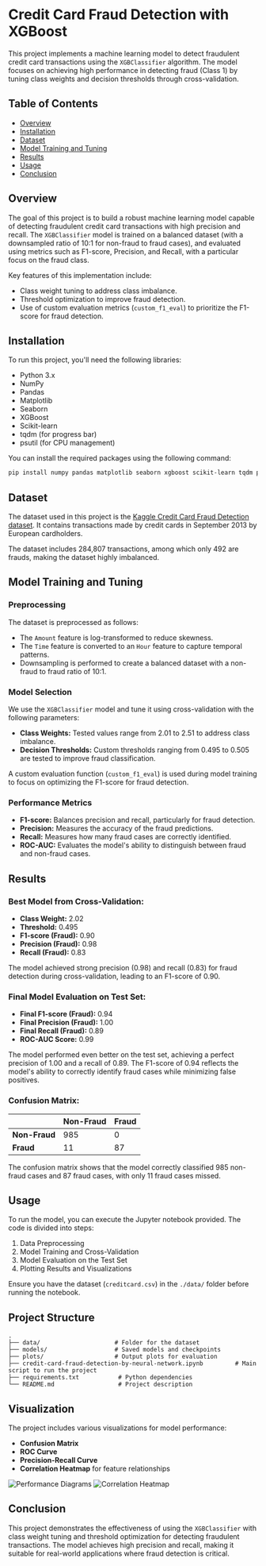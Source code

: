 
# Credit Card Fraud Detection with XGBoost

This project implements a machine learning model to detect fraudulent credit card transactions using the `XGBClassifier` algorithm. The model focuses on achieving high performance in detecting fraud (Class 1) by tuning class weights and decision thresholds through cross-validation.

## Table of Contents
- [Overview](#overview)
- [Installation](#installation)
- [Dataset](#dataset)
- [Model Training and Tuning](#model-training-and-tuning)
- [Results](#results)
- [Usage](#usage)
- [Conclusion](#conclusion)

## Overview
The goal of this project is to build a robust machine learning model capable of detecting fraudulent credit card transactions with high precision and recall. The `XGBClassifier` model is trained on a balanced dataset (with a downsampled ratio of 10:1 for non-fraud to fraud cases), and evaluated using metrics such as F1-score, Precision, and Recall, with a particular focus on the fraud class.

Key features of this implementation include:
- Class weight tuning to address class imbalance.
- Threshold optimization to improve fraud detection.
- Use of custom evaluation metrics (`custom_f1_eval`) to prioritize the F1-score for fraud detection.

## Installation

To run this project, you'll need the following libraries:
- Python 3.x
- NumPy
- Pandas
- Matplotlib
- Seaborn
- XGBoost
- Scikit-learn
- tqdm (for progress bar)
- psutil (for CPU management)

You can install the required packages using the following command:

```bash
pip install numpy pandas matplotlib seaborn xgboost scikit-learn tqdm psutil
```

## Dataset
The dataset used in this project is the [Kaggle Credit Card Fraud Detection dataset](https://www.kaggle.com/mlg-ulb/creditcardfraud). It contains transactions made by credit cards in September 2013 by European cardholders.

The dataset includes 284,807 transactions, among which only 492 are frauds, making the dataset highly imbalanced.

## Model Training and Tuning

### Preprocessing
The dataset is preprocessed as follows:
- The `Amount` feature is log-transformed to reduce skewness.
- The `Time` feature is converted to an `Hour` feature to capture temporal patterns.
- Downsampling is performed to create a balanced dataset with a non-fraud to fraud ratio of 10:1.

### Model Selection
We use the `XGBClassifier` model and tune it using cross-validation with the following parameters:
- **Class Weights:** Tested values range from 2.01 to 2.51 to address class imbalance.
- **Decision Thresholds:** Custom thresholds ranging from 0.495 to 0.505 are tested to improve fraud classification.

A custom evaluation function (`custom_f1_eval`) is used during model training to focus on optimizing the F1-score for fraud detection.

### Performance Metrics
- **F1-score:** Balances precision and recall, particularly for fraud detection.
- **Precision:** Measures the accuracy of the fraud predictions.
- **Recall:** Measures how many fraud cases are correctly identified.
- **ROC-AUC:** Evaluates the model's ability to distinguish between fraud and non-fraud cases.

## Results

### Best Model from Cross-Validation:
- **Class Weight:** 2.02
- **Threshold:** 0.495
- **F1-score (Fraud):** 0.90
- **Precision (Fraud):** 0.98
- **Recall (Fraud):** 0.83

The model achieved strong precision (0.98) and recall (0.83) for fraud detection during cross-validation, leading to an F1-score of 0.90.

### Final Model Evaluation on Test Set:
- **Final F1-score (Fraud):** 0.94
- **Final Precision (Fraud):** 1.00
- **Final Recall (Fraud):** 0.89
- **ROC-AUC Score:** 0.99

The model performed even better on the test set, achieving a perfect precision of 1.00 and a recall of 0.89. The F1-score of 0.94 reflects the model's ability to correctly identify fraud cases while minimizing false positives.

### Confusion Matrix:
|              | Non-Fraud | Fraud |
|--------------|-----------|-------|
| **Non-Fraud**| 985       | 0     |
| **Fraud**    | 11        | 87    |

The confusion matrix shows that the model correctly classified 985 non-fraud cases and 87 fraud cases, with only 11 fraud cases missed.

## Usage

To run the model, you can execute the Jupyter notebook provided. The code is divided into steps:
1. Data Preprocessing
2. Model Training and Cross-Validation
3. Model Evaluation on the Test Set
4. Plotting Results and Visualizations

Ensure you have the dataset (`creditcard.csv`) in the `./data/` folder before running the notebook.

## Project Structure

```
.
├── data/                     # Folder for the dataset
├── models/                   # Saved models and checkpoints
├── plots/                    # Output plots for evaluation
├── credit-card-fraud-detection-by-neural-network.ipynb         # Main script to run the project
├── requirements.txt           # Python dependencies
└── README.md                  # Project description
```

## Visualization

The project includes various visualizations for model performance:

- **Confusion Matrix**
- **ROC Curve**
- **Precision-Recall Curve**
- **Correlation Heatmap** for feature relationships

![Performance Diagrams](./plots/performance-diagrams.png)
![Correlation Heatmap](./plots/Correlation-Heatmap-of-Features.png)

## Conclusion

This project demonstrates the effectiveness of using the `XGBClassifier` with class weight tuning and threshold optimization for detecting fraudulent transactions. The model achieves high precision and recall, making it suitable for real-world applications where fraud detection is critical.
